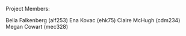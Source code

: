 Project Members:

Bella Falkenberg (alf253)
Ena Kovac (ehk75)
Claire McHugh (cdm234)
Megan Cowart (mec328)